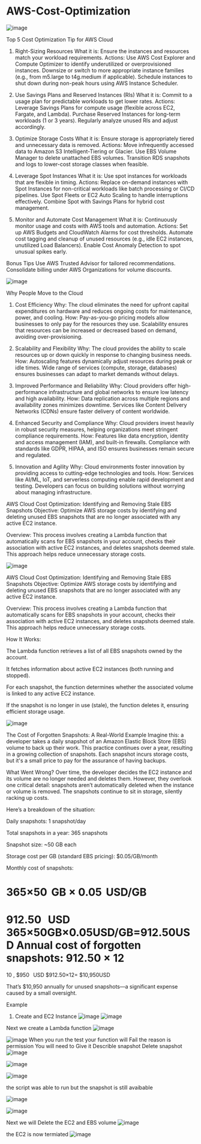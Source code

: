 # AWS-Cost-Optimization

![image](https://github.com/user-attachments/assets/7872ce47-88ba-4205-b009-8d81006c3f91)

 Top 5 Cost Optimization Tip for AWS Cloud
 1. Right-Sizing Resources
What it is: Ensure the instances and resources match your workload requirements.
Actions:
Use AWS Cost Explorer and Compute Optimizer to identify underutilized or overprovisioned instances.
Downsize or switch to more appropriate instance families (e.g., from m5.large to t4g.medium if applicable).
Schedule instances to shut down during non-peak hours using AWS Instance Scheduler.

  2. Use Savings Plans and Reserved Instances (RIs)
What it is: Commit to a usage plan for predictable workloads to get lower rates.
Actions:
Leverage Savings Plans for compute usage (flexible across EC2, Fargate, and Lambda).
Purchase Reserved Instances for long-term workloads (1 or 3 years).
Regularly analyze unused RIs and adjust accordingly.

  3. Optimize Storage Costs
What it is: Ensure storage is appropriately tiered and unnecessary data is removed.
Actions:
Move infrequently accessed data to Amazon S3 Intelligent-Tiering or Glacier.
Use EBS Volume Manager to delete unattached EBS volumes.
Transition RDS snapshots and logs to lower-cost storage classes when feasible.

  4. Leverage Spot Instances
What it is: Use spot instances for workloads that are flexible in timing.
Actions:
Replace on-demand instances with Spot Instances for non-critical workloads like batch processing or CI/CD pipelines.
Use Spot Fleets or EC2 Auto Scaling to handle interruptions effectively.
Combine Spot with Savings Plans for hybrid cost management.

 5. Monitor and Automate Cost Management
What it is: Continuously monitor usage and costs with AWS tools and automation.
Actions:
Set up AWS Budgets and CloudWatch Alarms for cost thresholds.
Automate cost tagging and cleanup of unused resources (e.g., idle EC2 instances, unutilized Load Balancers).
Enable Cost Anomaly Detection to spot unusual spikes early.

Bonus Tips
Use AWS Trusted Advisor for tailored recommendations.
Consolidate billing under AWS Organizations for volume discounts.


![image](https://github.com/user-attachments/assets/ad754f17-698b-4ef5-b864-a339ca525190)

Why People Move to the Cloud
1. Cost Efficiency
Why: The cloud eliminates the need for upfront capital expenditures on hardware and reduces ongoing costs for maintenance, power, and cooling.
How:
Pay-as-you-go pricing models allow businesses to only pay for the resources they use.
Scalability ensures that resources can be increased or decreased based on demand, avoiding over-provisioning.

2. Scalability and Flexibility
Why: The cloud provides the ability to scale resources up or down quickly in response to changing business needs.
How:
Autoscaling features dynamically adjust resources during peak or idle times.
Wide range of services (compute, storage, databases) ensures businesses can adapt to market demands without delays.

3. Improved Performance and Reliability
Why: Cloud providers offer high-performance infrastructure and global networks to ensure low latency and high availability.
How:
Data replication across multiple regions and availability zones minimizes downtime.
Services like Content Delivery Networks (CDNs) ensure faster delivery of content worldwide.

4. Enhanced Security and Compliance
Why: Cloud providers invest heavily in robust security measures, helping organizations meet stringent compliance requirements.
How:
Features like data encryption, identity and access management (IAM), and built-in firewalls.
Compliance with standards like GDPR, HIPAA, and ISO ensures businesses remain secure and regulated.

5. Innovation and Agility
Why: Cloud environments foster innovation by providing access to cutting-edge technologies and tools.
How:
Services like AI/ML, IoT, and serverless computing enable rapid development and testing.
Developers can focus on building solutions without worrying about managing infrastructure.

AWS Cloud Cost Optimization: Identifying and Removing Stale EBS Snapshots
Objective: Optimize AWS storage costs by identifying and deleting unused EBS snapshots that are no longer associated with any active EC2 instance.

Overview:
This process involves creating a Lambda function that automatically scans for EBS snapshots in your account, checks their association with active EC2 instances, and deletes snapshots deemed stale. This approach helps reduce unnecessary storage costs.

![image](https://github.com/user-attachments/assets/964e8c18-1771-46ab-a228-a82d358fc533)

AWS Cloud Cost Optimization: Identifying and Removing Stale EBS Snapshots
Objective: Optimize AWS storage costs by identifying and deleting unused EBS snapshots that are no longer associated with any active EC2 instance.

Overview:
This process involves creating a Lambda function that automatically scans for EBS snapshots in your account, checks their association with active EC2 instances, and deletes snapshots deemed stale. This approach helps reduce unnecessary storage costs.

How It Works:

The Lambda function retrieves a list of all EBS snapshots owned by the account.

It fetches information about active EC2 instances (both running and stopped).

For each snapshot, the function determines whether the associated volume is linked to any active EC2 instance.

If the snapshot is no longer in use (stale), the function deletes it, ensuring efficient storage usage.

![image](https://github.com/user-attachments/assets/faa1ed5e-72ed-4290-a73c-6603b74cce38)

The Cost of Forgotten Snapshots: A Real-World Example
Imagine this: a developer takes a daily snapshot of an Amazon Elastic Block Store (EBS) volume to back up their work. This practice continues over a year, resulting in a growing collection of snapshots. Each snapshot incurs storage costs, but it's a small price to pay for the assurance of having backups.

What Went Wrong?
Over time, the developer decides the EC2 instance and its volume are no longer needed and deletes them. However, they overlook one critical detail: snapshots aren’t automatically deleted when the instance or volume is removed. The snapshots continue to sit in storage, silently racking up costs.

Here’s a breakdown of the situation:

Daily snapshots: 1 snapshot/day

Total snapshots in a year: 365 snapshots

Snapshot size: ~50 GB each

Storage cost per GB (standard EBS pricing): $0.05/GB/month

Monthly cost of snapshots:

365×50
 GB
×
0.05
 USD/GB
=

912.50
 
USD
365×50GB×0.05USD/GB=912.50USD
Annual cost of forgotten snapshots:
912.50
×
12
=
10
,
$950
 
USD
$912.50×12= $10,950USD

That’s $10,950 annually for unused snapshots—a significant expense caused by a small oversight.

Example
1. Create and EC2 Instance
   ![image](https://github.com/user-attachments/assets/133c0f39-70a3-4114-886c-20c2bcffe7f7)
   ![image](https://github.com/user-attachments/assets/0b53362a-b016-4a8d-b422-a68d305aa954)

Next we create a Lambda function
![image](https://github.com/user-attachments/assets/b360f631-0ffd-4fb1-993f-f633afcbc12c)

![image](https://github.com/user-attachments/assets/4d739914-5249-49c5-9903-292dbed6872e)
When you run the test your function will Fail the reason is permission
You will need to Give it 
Describle snapshot
Delete snapshot 
![image](https://github.com/user-attachments/assets/58e9da40-0ee9-4f5b-99dc-a135ac4c1d0e)


![image](https://github.com/user-attachments/assets/62ade1ff-52ca-451d-9dc1-b0577a13bafc)

![image](https://github.com/user-attachments/assets/5ee93d59-a29b-42b6-8405-b4a67546f44a)

the script was able to run but the snapshot is still avaibable 

![image](https://github.com/user-attachments/assets/001fe0d0-92bb-497f-aa91-592b26309eb7)

![image](https://github.com/user-attachments/assets/1dad67c2-586f-45ba-81b4-ffa28c6c3f95)

Next we will Delete the EC2 and EBS volume
![image](https://github.com/user-attachments/assets/c40e7933-59a8-401b-b3ce-72d5a99a825c)

the EC2 is now termiated
![image](https://github.com/user-attachments/assets/6a0a1e3b-d933-4ec2-8878-f1e2bd291bcf)
